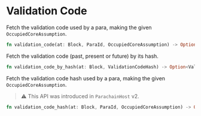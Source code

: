 # Validation Code

Fetch the validation code used by a para, making the given `OccupiedCoreAssumption`.

```rust
fn validation_code(at: Block, ParaId, OccupiedCoreAssumption) -> Option<ValidationCode>;
```

Fetch the validation code (past, present or future) by its hash.

```rust
fn validation_code_by_hash(at: Block, ValidationCodeHash) -> Option<ValidationCode>;
```

Fetch the validation code hash used by a para, making the given `OccupiedCoreAssumption`.

> ⚠️ This API was introduced in `ParachainHost` v2.

```rust
fn validation_code_hash(at: Block, ParaId, OccupiedCoreAssumption) -> Option<ValidationCodeHash>;
```
